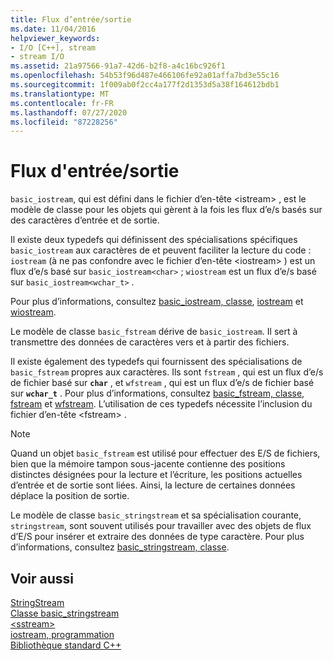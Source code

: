 ```yaml
---
title: Flux d’entrée/sortie
ms.date: 11/04/2016
helpviewer_keywords:
- I/O [C++], stream
- stream I/O
ms.assetid: 21a97566-91a7-42d6-b2f8-a4c16bc926f1
ms.openlocfilehash: 54b53f96d487e466106fe92a01affa7bd3e55c16
ms.sourcegitcommit: 1f009ab0f2cc4a177f2d1353d5a38f164612bdb1
ms.translationtype: MT
ms.contentlocale: fr-FR
ms.lasthandoff: 07/27/2020
ms.locfileid: "87228256"
---
```

# <a name="inputoutput-streams"></a>Flux d'entrée/sortie

`basic_iostream`, qui est défini dans le fichier d’en-tête \<istream> , est le modèle de classe pour les objets qui gèrent à la fois les flux d’e/s basés sur des caractères d’entrée et de sortie.

Il existe deux typedefs qui définissent des spécialisations spécifiques `basic_iostream` aux caractères de et peuvent faciliter la lecture du code : `iostream` (à ne pas confondre avec le fichier d’en-tête \<iostream> ) est un flux d’e/s basé sur `basic_iostream<char>` ; `wiostream` est un flux d’e/s basé sur `basic_iostream<wchar_t>` .

Pour plus d’informations, consultez [basic_iostream, classe](../standard-library/basic-iostream-class.md), [iostream](../standard-library/basic-iostream-class.md) et [wiostream](../standard-library/basic-iostream-class.md).

Le modèle de classe `basic_fstream` dérive de `basic_iostream`. Il sert à transmettre des données de caractères vers et à partir des fichiers.

Il existe également des typedefs qui fournissent des spécialisations de `basic_fstream` propres aux caractères. Ils sont `fstream` , qui est un flux d’e/s de fichier basé sur **`char`** , et `wfstream` , qui est un flux d’e/s de fichier basé sur **`wchar_t`** . Pour plus d’informations, consultez [basic_fstream, classe](../standard-library/basic-fstream-class.md), [fstream](../standard-library/basic-fstream-class.md) et [wfstream](../standard-library/basic-fstream-class.md). L’utilisation de ces typedefs nécessite l’inclusion du fichier d’en-tête \<fstream> .

> [!NOTE]
> Quand un objet `basic_fstream` est utilisé pour effectuer des E/S de fichiers, bien que la mémoire tampon sous-jacente contienne des positions distinctes désignées pour la lecture et l’écriture, les positions actuelles d’entrée et de sortie sont liées. Ainsi, la lecture de certaines données déplace la position de sortie.

Le modèle de classe `basic_stringstream` et sa spécialisation courante, `stringstream`, sont souvent utilisés pour travailler avec des objets de flux d’E/S pour insérer et extraire des données de type caractère. Pour plus d’informations, consultez [basic_stringstream, classe](../standard-library/basic-stringstream-class.md).

## <a name="see-also"></a>Voir aussi

[StringStream](../standard-library/basic-stringstream-class.md)\
[Classe basic_stringstream](../standard-library/basic-stringstream-class.md)\
[\<sstream>](../standard-library/sstream.md)\
[iostream, programmation](../standard-library/iostream-programming.md)\
[Bibliothèque standard C++](../standard-library/cpp-standard-library-reference.md)
